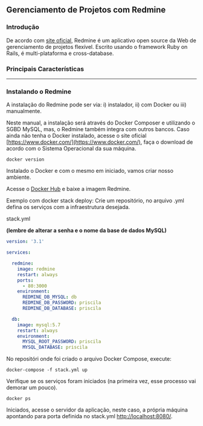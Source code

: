 ## Gerenciamento de Projetos com Redmine

### Introdução

De acordo com [site oficial](https://www.redmine.org/), Redmine é um aplicativo open source da Web de gerenciamento de projetos flexível. Escrito usando o framework Ruby on Rails, é multi-plataforma e cross-database.

### Principais Características

---

### Instalando o Redmine

A instalação do Redmine pode ser via:  i) instalador, ii) com Docker ou iii) manualmente.

Neste manual, a instalação será através do Docker Composer e utilizando o SGBD MySQL, mas, o Redmine também integra com outros bancos. Caso ainda não tenha o Docker instalado, acesse o site oficial [https://www.docker.com/](https://www.docker.com/), faça o download de acordo com o Sistema Operacional da sua máquina.

```docker
docker version
```

Instalado o Docker e com o mesmo em iniciado, vamos criar nosso ambiente.

Acesse o [Docker Hub](https://hub.docker.com/_/redmine) e baixe a imagem Redmine.

Exemplo com docker stack deploy: Crie um repositório, no arquivo .yml defina os serviços com a infraestrutura desejada.

stack.yml 

**(lembre de alterar a senha e o nome da base de dados MySQL)**

```yaml
version: '3.1'

services:

  redmine:
    image: redmine
    restart: always
    ports:
      - 80:3000
    environment:
      REDMINE_DB_MYSQL: db
      REDMINE_DB_PASSWORD: priscila
      REDMINE_DB_DATABASE: priscila

  db:
    image: mysql:5.7
    restart: always
    environment:
      MYSQL_ROOT_PASSWORD: priscila
      MYSQL_DATABASE: priscila
```

No repositóri onde foi criado o arquivo Docker Compose, execute:

```docker-compose
docker-compose -f stack.yml up
```

Verifique se os serviços foram iniciados (na primeira vez, esse processo vai demorar um pouco).

```docker
docker ps
```



Iniciados, acesse o servidor da aplicação, neste caso, a própria máquina apontando para porta definida no stack.yml [http://localhost:8080/](http://localhost:8080/).













